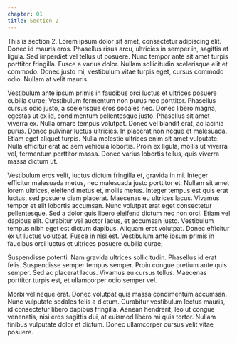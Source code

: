 ```yaml
---
chapter: 01
title: Section 2
---
```


This is section 2. Lorem ipsum dolor sit amet, consectetur adipiscing elit. Donec id mauris eros. Phasellus risus arcu, ultricies in semper in, sagittis at ligula. Sed imperdiet vel tellus ut posuere. Nunc tempor ante sit amet turpis porttitor fringilla. Fusce a varius dolor. Nullam sollicitudin scelerisque elit et commodo. Donec justo mi, vestibulum vitae turpis eget, cursus commodo odio. Nullam at velit mauris.

Vestibulum ante ipsum primis in faucibus orci luctus et ultrices posuere cubilia curae; Vestibulum fermentum non purus nec porttitor. Phasellus cursus odio justo, a scelerisque eros sodales nec. Donec libero magna, egestas ut ex id, condimentum pellentesque justo. Phasellus sit amet viverra ex. Nulla ornare tempus volutpat. Donec vel blandit erat, ac lacinia purus. Donec pulvinar luctus ultricies. In placerat non neque et malesuada. Etiam eget aliquet turpis. Nulla molestie ultrices enim sit amet vulputate. Nulla efficitur erat ac sem vehicula lobortis. Proin ex ligula, mollis ut viverra vel, fermentum porttitor massa. Donec varius lobortis tellus, quis viverra massa dictum ut.

Vestibulum eros velit, luctus dictum fringilla et, gravida in mi. Integer efficitur malesuada metus, nec malesuada justo porttitor et. Nullam sit amet lorem ultrices, eleifend metus et, mollis metus. Integer tempus est quis erat luctus, sed posuere diam placerat. Maecenas eu ultrices lacus. Vivamus tempor et elit lobortis accumsan. Nunc volutpat erat eget consectetur pellentesque. Sed a dolor quis libero eleifend dictum nec non orci. Etiam vel dapibus elit. Curabitur vel auctor lacus, et accumsan justo. Vestibulum tempus nibh eget est dictum dapibus. Aliquam erat volutpat. Donec efficitur ex ut luctus volutpat. Fusce in nisi est. Vestibulum ante ipsum primis in faucibus orci luctus et ultrices posuere cubilia curae;

Suspendisse potenti. Nam gravida ultrices sollicitudin. Phasellus id erat felis. Suspendisse semper tempus semper. Proin congue pretium ante quis semper. Sed ac placerat lacus. Vivamus eu cursus tellus. Maecenas porttitor turpis est, et ullamcorper odio semper vel.

Morbi vel neque erat. Donec volutpat quis massa condimentum accumsan. Nunc vulputate sodales felis a dictum. Curabitur vestibulum lectus mauris, id consectetur libero dapibus fringilla. Aenean hendrerit, leo ut congue venenatis, nisi eros sagittis dui, at euismod libero mi quis tortor. Nullam finibus vulputate dolor et dictum. Donec ullamcorper cursus velit vitae posuere.